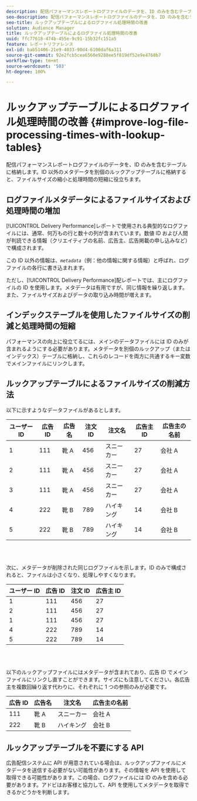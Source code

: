 ```yaml
---
description: 配信パフォーマンスレポートログファイルのデータを、ID のみを含むテーブルに格納します。ID 以外のメタデータを別個のルックアップテーブルに格納すると、ファイルサイズの縮小と処理時間の短縮に役立ちます。
seo-description: 配信パフォーマンスレポートログファイルのデータを、ID のみを含むテーブルに格納します。ID 以外のメタデータを別個のルックアップテーブルに格納すると、ファイルサイズの縮小と処理時間の短縮に役立ちます。
seo-title: ルックアップテーブルによるログファイル処理時間の改善
solution: Audience Manager
title: ルックアップテーブルによるログファイル処理時間の改善
uuid: ffc77618-474b-455e-9c91-15b32fc151a5
feature: レポートリファレンス
exl-id: bab51406-21e9-4033-90d4-6100daf6a311
source-git-commit: 92e2fcb5cea6560e9288ee5f819df52e9e4768b7
workflow-type: tm+mt
source-wordcount: '503'
ht-degree: 100%

---
```


# ルックアップテーブルによるログファイル処理時間の改善 {#improve-log-file-processing-times-with-lookup-tables}

配信パフォーマンスレポートログファイルのデータを、ID のみを含むテーブルに格納します。ID 以外のメタデータを別個のルックアップテーブルに格納すると、ファイルサイズの縮小と処理時間の短縮に役立ちます。

<!-- 

c_lookup_tables.xml

 -->

## ログファイルメタデータによるファイルサイズおよび処理時間の増加

[!UICONTROL Delivery Performance]レポートで使用される典型的なログファイルには、通常、何万もの行と数十の列が含まれています。数値 ID および人間が判読できる情報（クリエイティブの名前、広告主、広告掲載の申し込みなど）で構成されます。

この ID 以外の情報は、*`metadata`*（例：他の情報に関する情報）と呼ばれ、ログファイルの各行に書き込まれます。

ただし、[!UICONTROL Delivery Performance]配レポートでは、主にログファイルの ID を使用します。メタデータは有用ですが、同じ情報を繰り返します。また、ファイルサイズおよびデータの取り込み時間が増えます。

## インデックステーブルを使用したファイルサイズの削減と処理時間の短縮

パフォーマンスの向上に役立てるには、メインのデータファイルには ID のみが含まれるようにする必要があります。メタデータを別個のルックアップ（またはインデックス）テーブルに格納し、これらのレコードを両方に共通するキー変数でメインファイルにリンクします。

## ルックアップテーブルによるファイルサイズの削減方法

以下に示すようなデータファイルがあるとします。

| ユーザー ID | 広告 ID | 広告名 | 注文 ID | 注文名 | 広告主 ID | 広告主の名前 |
|---|---|---|---|---|---|---|
| 1 | 111 | 靴 A | 456 | スニーカー | 27 | 会社 A |
| 2 | 111 | 靴 A | 456 | スニーカー | 27 | 会社 A |
| 3 | 111 | 靴 A | 456 | スニーカー | 27 | 会社 A |
| 4 | 222 | 靴 B | 789 | ハイキング | 14 | 会社 B |
| 5 | 222 | 靴 B | 789 | ハイキング | 14 | 会社 B |

<br> 

次に、メタデータが削除された同じログファイルを示します。ID のみで構成されると、ファイルは小さくなり、処理しやすくなります。

| ユーザー ID | 広告 ID | 注文 ID | 広告主 ID |
|---|---|---|---|
| 1 | 111 | 456 | 27 |
| 2 | 111 | 456 | 27 |
| 1 | 111 | 456 | 27 |
| 4 | 222 | 789 | 14 |
| 5 | 222 | 789 | 14 |

<br> 

以下のルックアップファイルにはメタデータが含まれており、広告 ID でメインファイルにリンクし直すことができます。サイズにも注意してください。各広告主を複数回繰り返す代わりに、それぞれに 1 つの参照のみが必要です。

| 広告 ID | 広告名 | 注文名 | 広告主の名前 |
|---|---|---|---|
| 111 | 靴 A | スニーカー | 会社 A |
| 222 | 靴 B | ハイキング | 会社 B |

## ルックアップテーブルを不要にする API

広告配信システムに API が用意されている場合は、ルックアップファイルにメタデータを送信する必要がない可能性があります。その情報を API を使用して取得できる可能性があります。この場合、ログファイルには ID のみを含める必要があります。アドビはお客様と協力して、API を使用してメタデータを取得できるかどうかを判断します。

